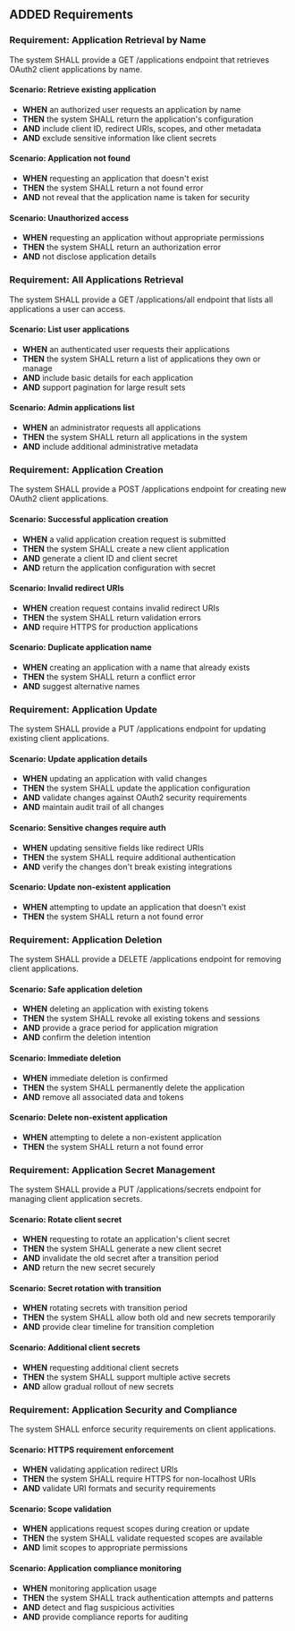 ## ADDED Requirements

### Requirement: Application Retrieval by Name
The system SHALL provide a GET /applications endpoint that retrieves OAuth2 client applications by name.

#### Scenario: Retrieve existing application
- **WHEN** an authorized user requests an application by name
- **THEN** the system SHALL return the application's configuration
- **AND** include client ID, redirect URIs, scopes, and other metadata
- **AND** exclude sensitive information like client secrets

#### Scenario: Application not found
- **WHEN** requesting an application that doesn't exist
- **THEN** the system SHALL return a not found error
- **AND** not reveal that the application name is taken for security

#### Scenario: Unauthorized access
- **WHEN** requesting an application without appropriate permissions
- **THEN** the system SHALL return an authorization error
- **AND** not disclose application details

### Requirement: All Applications Retrieval
The system SHALL provide a GET /applications/all endpoint that lists all applications a user can access.

#### Scenario: List user applications
- **WHEN** an authenticated user requests their applications
- **THEN** the system SHALL return a list of applications they own or manage
- **AND** include basic details for each application
- **AND** support pagination for large result sets

#### Scenario: Admin applications list
- **WHEN** an administrator requests all applications
- **THEN** the system SHALL return all applications in the system
- **AND** include additional administrative metadata

### Requirement: Application Creation
The system SHALL provide a POST /applications endpoint for creating new OAuth2 client applications.

#### Scenario: Successful application creation
- **WHEN** a valid application creation request is submitted
- **THEN** the system SHALL create a new client application
- **AND** generate a client ID and client secret
- **AND** return the application configuration with secret

#### Scenario: Invalid redirect URIs
- **WHEN** creation request contains invalid redirect URIs
- **THEN** the system SHALL return validation errors
- **AND** require HTTPS for production applications

#### Scenario: Duplicate application name
- **WHEN** creating an application with a name that already exists
- **THEN** the system SHALL return a conflict error
- **AND** suggest alternative names

### Requirement: Application Update
The system SHALL provide a PUT /applications endpoint for updating existing client applications.

#### Scenario: Update application details
- **WHEN** updating an application with valid changes
- **THEN** the system SHALL update the application configuration
- **AND** validate changes against OAuth2 security requirements
- **AND** maintain audit trail of all changes

#### Scenario: Sensitive changes require auth
- **WHEN** updating sensitive fields like redirect URIs
- **THEN** the system SHALL require additional authentication
- **AND** verify the changes don't break existing integrations

#### Scenario: Update non-existent application
- **WHEN** attempting to update an application that doesn't exist
- **THEN** the system SHALL return a not found error

### Requirement: Application Deletion
The system SHALL provide a DELETE /applications endpoint for removing client applications.

#### Scenario: Safe application deletion
- **WHEN** deleting an application with existing tokens
- **THEN** the system SHALL revoke all existing tokens and sessions
- **AND** provide a grace period for application migration
- **AND** confirm the deletion intention

#### Scenario: Immediate deletion
- **WHEN** immediate deletion is confirmed
- **THEN** the system SHALL permanently delete the application
- **AND** remove all associated data and tokens

#### Scenario: Delete non-existent application
- **WHEN** attempting to delete a non-existent application
- **THEN** the system SHALL return a not found error

### Requirement: Application Secret Management
The system SHALL provide a PUT /applications/secrets endpoint for managing client application secrets.

#### Scenario: Rotate client secret
- **WHEN** requesting to rotate an application's client secret
- **THEN** the system SHALL generate a new client secret
- **AND** invalidate the old secret after a transition period
- **AND** return the new secret securely

#### Scenario: Secret rotation with transition
- **WHEN** rotating secrets with transition period
- **THEN** the system SHALL allow both old and new secrets temporarily
- **AND** provide clear timeline for transition completion

#### Scenario: Additional client secrets
- **WHEN** requesting additional client secrets
- **THEN** the system SHALL support multiple active secrets
- **AND** allow gradual rollout of new secrets

### Requirement: Application Security and Compliance
The system SHALL enforce security requirements on client applications.

#### Scenario: HTTPS requirement enforcement
- **WHEN** validating application redirect URIs
- **THEN** the system SHALL require HTTPS for non-localhost URIs
- **AND** validate URI formats and security requirements

#### Scenario: Scope validation
- **WHEN** applications request scopes during creation or update
- **THEN** the system SHALL validate requested scopes are available
- **AND** limit scopes to appropriate permissions

#### Scenario: Application compliance monitoring
- **WHEN** monitoring application usage
- **THEN** the system SHALL track authentication attempts and patterns
- **AND** detect and flag suspicious activities
- **AND** provide compliance reports for auditing